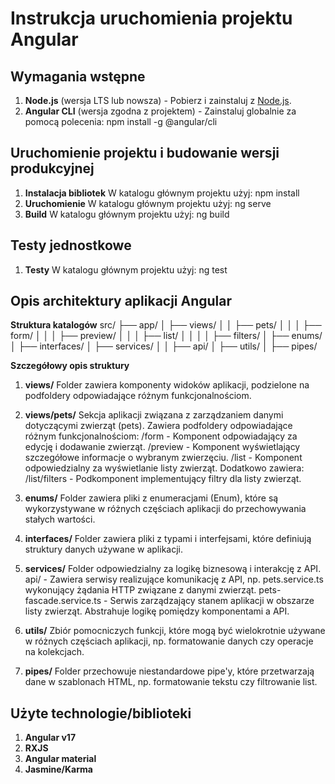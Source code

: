 # Instrukcja uruchomienia projektu Angular

## Wymagania wstępne

1. **Node.js** (wersja LTS lub nowsza) - Pobierz i zainstaluj z [Node.js](https://nodejs.org/).
2. **Angular CLI** (wersja zgodna z projektem) - Zainstaluj globalnie za pomocą polecenia: npm install -g @angular/cli

## Uruchomienie projektu i budowanie wersji produkcyjnej
1. **Instalacja bibliotek** W katalogu głównym projektu użyj: npm install
2. **Uruchomienie** W katalogu głównym projektu użyj: ng serve
3. **Build** W katalogu głównym projektu użyj: ng build

## Testy jednostkowe
1. **Testy** W katalogu głównym projektu użyj: ng test


## Opis architektury aplikacji Angular ##

**Struktura katalogów**
src/
├── app/
│   ├── views/
│   │   ├── pets/
│   │   │   ├── form/
│   │   │   ├── preview/
│   │   │   ├── list/
│   │   │   │   ├── filters/
│   ├── enums/
│   ├── interfaces/
│   ├── services/
│   │   ├── api/
│   ├── utils/
│   ├── pipes/

**Szczegółowy opis struktury**

1. **views/**
Folder zawiera komponenty widoków aplikacji, podzielone na podfoldery odpowiadające różnym funkcjonalnościom.

2. **views/pets/**
Sekcja aplikacji związana z zarządzaniem danymi dotyczącymi zwierząt (pets). Zawiera podfoldery odpowiadające różnym funkcjonalnościom:
/form - Komponent odpowiadający za edycję i dodawanie zwierząt.
/preview - Komponent wyświetlający szczegółowe informacje o wybranym zwierzęciu.
/list - Komponent odpowiedzialny za wyświetlanie listy zwierząt. Dodatkowo zawiera:
    /list/filters - Podkomponent implementujący filtry dla listy zwierząt.

3. **enums/**
Folder zawiera pliki z enumeracjami (Enum), które są wykorzystywane w różnych częściach aplikacji do przechowywania stałych wartości.

4. **interfaces/**
Folder zawiera pliki z typami i interfejsami, które definiują struktury danych używane w aplikacji.

5. **services/**
Folder odpowiedzialny za logikę biznesową i interakcję z API.
api/ - Zawiera serwisy realizujące komunikację z API, np. pets.service.ts wykonujący żądania HTTP związane z danymi zwierząt.
pets-fascade.service.ts - Serwis zarządzający stanem aplikacji w obszarze listy zwierząt. Abstrahuje logikę pomiędzy komponentami a API.

6. **utils/**
Zbiór pomocniczych funkcji, które mogą być wielokrotnie używane w różnych częściach aplikacji, np. formatowanie danych czy operacje na kolekcjach.

7. **pipes/**
Folder przechowuje niestandardowe pipe'y, które przetwarzają dane w szablonach HTML, np. formatowanie tekstu czy filtrowanie list.

## Użyte technologie/biblioteki ##

1. **Angular v17**
2. **RXJS**
3. **Angular material**
4. **Jasmine/Karma**
